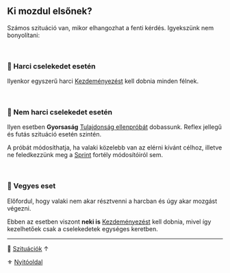 ## Ki mozdul elsőnek?

Számos szituáció van, mikor elhangozhat a fenti kérdés. Igyekszünk nem bonyolítani:

<br />

### 🔆 Harci cselekedet esetén

Ilyenkor egyszerű harci [Kezdeményezést](../064_02_01_kezdemenyezes.md) kell dobnia minden félnek.

<br />

### 🔆 Nem harci cselekedet esetén

Ilyen esetben **Gyorsaság** [Tulajdonság ellenpróbát](../014_02_tulajdonsagproba.md#tulajdonság-ellenpróba) dobassunk. Reflex jellegű és futás szituáció esetén szintén.

A próbát módosíthatja, ha valaki közelebb van az elérni kívánt célhoz, illetve ne feledkezzünk meg a [Sprint](../fortelyok.altalanos/sprint.md) fortély módosítóiról sem.

<br />

### 🔆 Vegyes eset

Előfordul, hogy valaki nem akar résztvenni a harcban és úgy akar mozgást végezni.

Ebben az esetben viszont **neki is** [Kezdeményezést](../064_02_01_kezdemenyezes.md) kell dobnia, mivel így kezelhetőek csak a cselekedetek egységes keretben.

---

🔗 [Szituációk](../160_szituaciok.md) ↑

⚜️ [Nyitóoldal](../start.md#16-szitu%C3%A1ci%C3%B3k)
